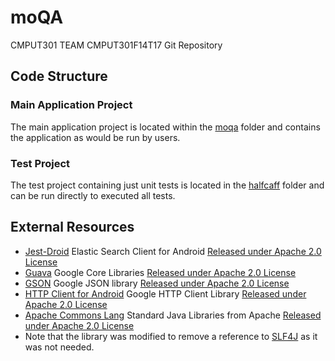 moQA
=============

CMPUT301 TEAM CMPUT301F14T17 Git Repository

Code Structure
--------------

### Main Application Project
The main application project is located within the [moqa](https://github.com/CMPUT301F14T17/Team17Project/tree/master/moqa) folder and contains the application as would be run by users.

### Test Project
The test project containing just unit tests is located in the [halfcaff](https://github.com/CMPUT301F14T17/Team17Project/tree/master/halfcaff) folder and can be run directly to executed all tests.

External Resources
------------------
- [Jest-Droid](https://github.com/searchbox-io/Jest/tree/master/jest-droid) Elastic Search Client for Android [Released under Apache 2.0 License](http://www.apache.org/licenses/LICENSE-2.0)
 - [Guava](https://code.google.com/p/guava-libraries/) Google Core Libraries [Released under Apache 2.0 License](http://www.apache.org/licenses/LICENSE-2.0)
 - [GSON](https://code.google.com/p/google-gson/) Google JSON library [Released under Apache 2.0 License](http://www.apache.org/licenses/LICENSE-2.0)
 - [HTTP Client for Android](https://code.google.com/p/httpclientandroidlib/) Google HTTP Client Library [Released under Apache 2.0 License](http://www.apache.org/licenses/LICENSE-2.0)
 - [Apache Commons Lang](http://commons.apache.org/proper/commons-lang/) Standard Java Libraries from Apache [Released under Apache 2.0 License](http://www.apache.org/licenses/LICENSE-2.0)
 - Note that the library was modified to remove a reference to [SLF4J](http://slf4j.org/license.html) as it was not needed.